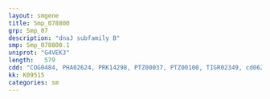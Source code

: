 ```yaml
---
layout: smgene
title: Smp_078800
grp: Smp_07
description: "dnaJ subfamily B"
smp: Smp_078800.1
uniprot: "G4VEK3"
length:   579
cdd: "COG0484, PHA02624, PRK14298, PTZ00037, PTZ00100, TIGR02349, cd06257, cl02542, pfam00226, smart00271"
kk: K09515
categories: sm
---
```


